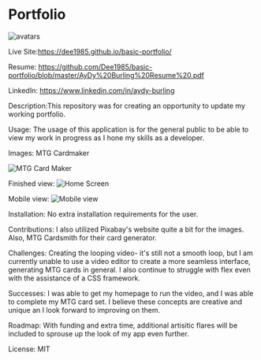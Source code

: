 # Portfolio

![avatars](https://github.com/Dee1985/updated-portfolio/blob/master/updated-portfolio/assets/images/avatar-4322968_640.png)

Live Site:https://dee1985.github.io/basic-portfolio/

Resume: https://github.com/Dee1985/basic-portfolio/blob/master/AyDy%20Burling%20Resume%20.pdf

LinkedIn: https://www.linkedin.com/in/aydy-burling

Description:This repository was for creating an opportunity to update my working portfolio.

Usage: The usage of this application is for the general public to be able to view my work in progress as I hone my skills as a developer.

Images: MTG Cardmaker

![MTG Card Maker](https://github.com/Dee1985/updated-portfolio/blob/master/updated-portfolio/assets/images/AyDy%20Burling-%20Full%20Stack%20Dev.png)

Finished view:
![Home Screen](<https://github.com/Dee1985/updated-portfolio/blob/master/updated-portfolio/assets/images/Screenshot%20(33).png>)

Mobile view:
![Mobile view](<https://github.com/Dee1985/updated-portfolio/blob/master/updated-portfolio/assets/images/Screenshot%20(34).png>)

Installation: No extra installation requirements for the user.

Contributions:  I also utilized Pixabay's website quite a bit for the images. Also, MTG Cardsmith for their card generator.

Challenges: Creating the looping video- it's still not a smooth loop, but I am currently unable to use a video editor to create a more seamless interface, generating MTG cards in general. I also continue to struggle with flex even with the assistance of a CSS framework.

Successes: I was able to get my homepage to run the video, and I was able to complete my MTG card set. I believe these concepts are creative and unique an I look forward to improving on them.

Roadmap: With funding and extra time, additional artisitic flares will be included to sprouse up the look of my app even further.

License: MIT
